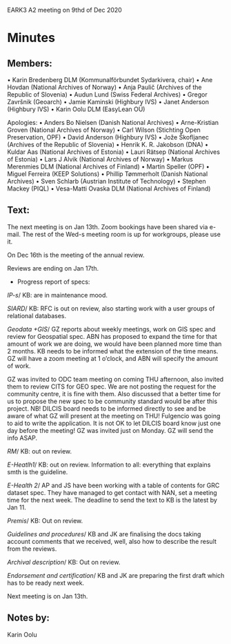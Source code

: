 EARK3 A2 meeting on 9thd of Dec 2020

# Minutes

## Members:

• Karin Bredenberg DLM (Kommunalförbundet Sydarkivera, chair)
• Ane Hovdan (National Archives of Norway)
• Anja Paulič (Archives of the Republic of Slovenia) 
• Audun Lund (Swiss Federal Archives)
• Gregor Završnik (Geoarch)
• Jamie Kaminski (Highbury IVS)
• Janet Anderson (Highbury IVS)
• Karin Oolu DLM (EasyLean OÜ)

Apologies: 
• Anders Bo Nielsen (Danish National Archives)
• Arne-Kristian Groven (National Archives of Norway) 
• Carl Wilson (Stichting Open Preservation, OPF)
• David Anderson (Highbury IVS)
• Jože Škofljanec (Archives of the Republic of Slovenia)
• Henrik K. R. Jakobson (DNA)
• Kuldar Aas (National Archives of Estonia)
• Lauri Rätsep (National Archives of Estonia)
• Lars J Alvik (National Archives of Norway)
• Markus Merenmies DLM (National Archives of Finland)
• Martin Speller (OPF) 
• Miguel Ferreira (KEEP Solutions)
• Phillip Tømmerholt (Danish National Archives)
• Sven Schlarb (Austrian Institute of Technology)
• Stephen Mackey (PIQL)
• Vesa-Matti Ovaska DLM (National Archives of Finland)



## Text: 

The next meeting is on Jan 13th. Zoom bookings have been shared via e-mail. The rest of the Wed-s meeting room is up for workgroups, please use it. 

On Dec 16th is the meeting of the annual review.

Reviews are ending on Jan 17th. 

- Progress report of specs:

*IP-s*/ KB: are in maintenance mood. 

*SIARD*/ KB: RFC is out on review, also starting work with a user groups of relational databases.   

*Geodata +GIS*/ GZ reports about weekly meetings, work on GIS spec and review for Geospatial spec. ABN has proposed to expand the time for that amount of work we are doing, we would have been planned more time than 2 months. KB needs to be informed what the extension of the time means. GZ will have a zoom meeting at 1 o’clock, and ABN will specify the amount of work. 

GZ was invited to ODC team meeting on coming THU afternoon, also invited them to review CITS for GEO spec. We are not posting the request for the community centre, it is fine with them.  Also discussed that a better time for us to propose the new spec to be community standard would be after this project. NB! DILCIS board needs to be informed directly to see and be aware of what GZ will present at the meeting on THU! Fulgencio was going to aid to write the application. It is not OK to let DILCIS board know just one day before the meeting! GZ was invited just on Monday. GZ will send the info ASAP.

*RM*/ KB: out on review.

*E-Heatlh1*/ KB: out on review. Information to all: everything that explains smth is the guideline. 

*E-Health 2*/ AP and JS have been working with a table of contents for GRC dataset spec. They have managed to get contact with NAN, set a meeting time for the next week. The deadline to send the text to KB is the latest by Jan 11.   

*Premis*/ KB: Out on review. 

*Guidelines and procedures*/ KB and JK are finalising the docs taking account comments that we received, well, also how to describe the result from the reviews. 

*Archival description*/ KB: Out on review. 

*Endorsement and certification*/ KB and JK are preparing the first draft which has to be ready next week. 



Next meeting is on Jan 13th.

## Notes by: 

Karin Oolu

